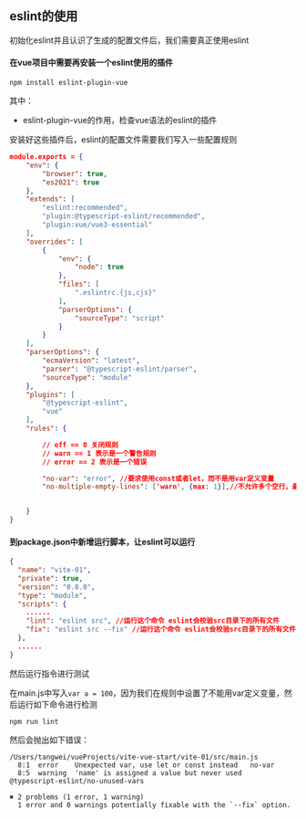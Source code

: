 ## eslint的使用

初始化eslint并且认识了生成的配置文件后，我们需要真正使用eslint



#### 在vue项目中需要再安装一个eslint使用的插件

```shell
npm install eslint-plugin-vue 
```

其中：

- eslint-plugin-vue的作用，检查vue语法的eslint的插件



安装好这些插件后，eslint的配置文件需要我们写入一些配置规则

```json
module.exports = {
    "env": {
        "browser": true,
        "es2021": true
    },
    "extends": [
        "eslint:recommended",
        "plugin:@typescript-eslint/recommended",
        "plugin:vue/vue3-essential"
    ],
    "overrides": [
        {
            "env": {
                "node": true
            },
            "files": [
                ".eslintrc.{js,cjs}"
            ],
            "parserOptions": {
                "sourceType": "script"
            }
        }
    ],
    "parserOptions": {
        "ecmaVersion": "latest",
        "parser": "@typescript-eslint/parser",
        "sourceType": "module"
    },
    "plugins": [
        "@typescript-eslint",
        "vue"
    ],
    "rules": {

        // off == 0 关闭规则
        // warn == 1 表示是一个警告规则
        // error == 2 表示是一个错误

        "no-var": "error", //要求使用const或者let，而不是用var定义变量
        "no-multiple-empty-lines": ['warn', {max: 1}],//不允许多个空行，最多只能一个空行，否则扔警告


    }
}

```





#### 到package.json中新增运行脚本，让eslint可以运行

```json
{
  "name": "vite-01",
  "private": true,
  "version": "0.0.0",
  "type": "module",
  "scripts": {
    ......
    "lint": "eslint src", //运行这个命令 eslint会校验src目录下的所有文件
    "fix": "eslint src --fix" //运行这个命令 eslint会校验src目录下的所有文件
  },
  ......
}

```



然后运行指令进行测试

在main.js中写入`var a = 100`，因为我们在规则中设置了不能用var定义变量，然后运行如下命令进行检测

```shell
npm run lint
```

然后会抛出如下错误：

```shell
/Users/tangwei/vueProjects/vite-vue-start/vite-01/src/main.js
  8:1  error    Unexpected var, use let or const instead   no-var
  8:5  warning  'name' is assigned a value but never used  @typescript-eslint/no-unused-vars

✖ 2 problems (1 error, 1 warning)
  1 error and 0 warnings potentially fixable with the `--fix` option.


```





